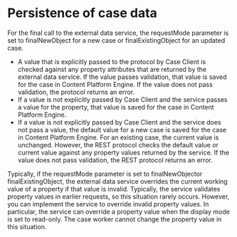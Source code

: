 # Persistence of case data

For the final call to the external data service, the requestMode parameter
is set to finalNewObject for a new case or finalExistingObject for
an updated case.

- A value that is explicitly passed to the protocol by Case Client is checked against any
property attributes that are returned by the external data service. If the value passes validation,
that value is saved for the case in Content Platform Engine. If the value does not pass
validation, the protocol returns an error.
- If a value is not explicitly passed by Case Client and the service passes a value
for the property, that value is saved for the case in Content Platform Engine.
- If a value is not explicitly passed by Case Client and the service does not pass
a value, the default value for a new case is saved for the case in Content Platform Engine. For an existing case, the
current value is unchanged. However, the REST protocol checks the default value or current value
against any property values returned by the service. If the value does not pass validation, the REST
protocol returns an error.

Typically, if the requestMode parameter is
set to finalNewObjector finalExistingObject,
the external data service overrides the current working value of a
property if that value is invalid. Typically, the service validates
property values in earlier requests, so this situation rarely occurs.
However, you can implement the service to override invalid property
values. In particular, the service can override a property value when
the display mode is set to read-only. The case worker cannot change
the property value in this situation.